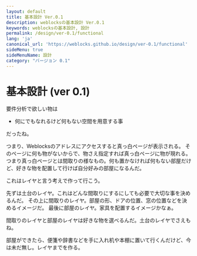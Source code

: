```yaml
---
layout: default
title: 基本設計 Ver.0.1 
description: weblocksの基本設計 Ver.0.1
keywords: weblocksの基本設計, 設計
permalink: /design/ver-0.1/functional
lang: 'ja'
canonical_url: 'https://weblocks.github.io/design/ver-0.1/functional'
sideMenu: true
sideMenuName: 設計
category: "バージョン 0.1"
---
```

<div class="container-fluid">
  <div class="row">
    <div class="col">
      <h1>基本設計 (ver 0.1)</h1>
    </div>
  </div>
  <div class="row">
    <div class="col-12">
      <p>
        要件分析で欲しい物は
        <ul>
          <li>何にでもなれるけど何もない空間を用意する事</li>
        </ul>
        だったね。
      </p>
      <p>
        つまり、Weblocksのアドレスにアクセスすると真っ白ページが表示される。
        そのページに何も物がないからで、物さえ指定すれば真っ白ページに物が現れる。
        つまり真っ白ページとは間取りの様なもの。何も置かなければ何もない部屋だけど、好きな物を配置して行けば自分好みの部屋になるんだ。
      </p>
      <p>
        これはレイヤと言う考えで作って行こう。
      </p>
      <p>
        先ずは土台のレイヤ。これはどんな間取りにするにしても必要で大切な事を決めるんだ。
        その上に間取りのレイヤ。部屋の形、ドアの位置、窓の位置などを決めるイメージだ。
        最後に部屋のレイヤ。家具を配置するイメージかなぁ。
      </p>
      <p>
        間取りのレイヤと部屋のレイヤは好きな物を選べるんだ。土台のレイヤでさえもね。
      </p>
      <p>
        部屋ができたら、便箋や辞書などを手に入れ机や本棚に置いて行くんだけど、今は未だ無し。レイヤまでを作る。
      </p>
    </div>
  </div>
</div>
